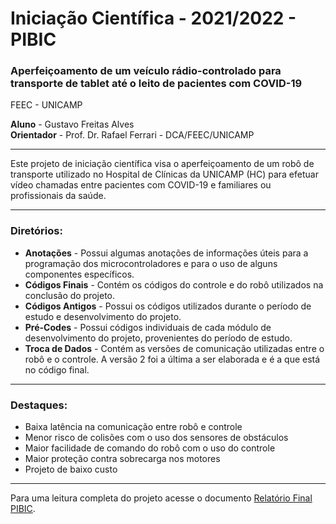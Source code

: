 # Iniciação Científica - 2021/2022 - PIBIC


### Aperfeiçoamento de um veículo rádio-controlado para transporte de tablet até o leito de pacientes com COVID-19

FEEC - UNICAMP

**Aluno** - Gustavo Freitas Alves \
**Orientador** - Prof. Dr. Rafael Ferrari - DCA/FEEC/UNICAMP

---

Este projeto de iniciação científica visa o aperfeiçoamento de um robô de transporte utilizado no Hospital de Clínicas da UNICAMP (HC) para efetuar vídeo chamadas entre pacientes com COVID-19 e familiares ou profissionais da saúde.

---

### Diretórios:

* **Anotações** - Possui algumas anotações de informações úteis para a programação dos microcontroladores e para o uso de alguns componentes específicos. 
* **Códigos Finais** - Contém os códigos do controle e do robô utilizados na conclusão do projeto.
* **Códigos Antigos** - Possui os códigos utilizados durante o período de estudo e desenvolvimento do projeto.
* **Pré-Codes** - Possui códigos individuais de cada módulo de desenvolvimento do projeto, provenientes do período de estudo.
* **Troca de Dados** - Contém as versões de comunicação utilizadas entre o robô e o controle. A versão 2 foi a última a ser elaborada e é a que está no código final.

---

### Destaques:

* Baixa latência na comunicação entre robô e controle
* Menor risco de colisões com o uso dos sensores de obstáculos
* Maior facilidade de comando do robô com o uso do controle
* Maior proteção contra sobrecarga nos motores
* Projeto de baixo custo


---


Para uma leitura completa do projeto acesse o documento [Relatório Final PIBIC]().





